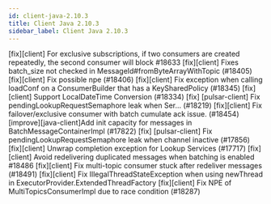 ```yaml
---
id: client-java-2.10.3
title: Client Java 2.10.3
sidebar_label: Client Java 2.10.3
---
```


[fix][client] For exclusive subscriptions, if two consumers are created repeatedly, the second consumer will block #18633
[fix][client] Fixes batch_size not checked in MessageId#fromByteArrayWithTopic (#18405)
[fix][client] Fix possible npe (#18406)
[fix][client] Fix exception when calling loadConf on a ConsumerBuilder that has a KeySharedPolicy (#18345)
[fix][client] Support LocalDateTime Conversion (#18334)
[fix] [pulsar-client] Fix pendingLookupRequestSemaphore leak when Ser… (#18219)
[fix][client] Fix failover/exclusive consumer with batch cumulate ack issue. (#18454)
[improve][java-client]Add init capacity for messages in BatchMessageContainerImpl (#17822)
[fix] [pulsar-client] Fix pendingLookupRequestSemaphore leak when channel inactive (#17856)
[fix][client] Unwrap completion exception for Lookup Services (#17717)
[fix][client] Avoid redelivering duplicated messages when batching is enabled #18486
[fix][client] Fix multi-topic consumer stuck after redeliver messages (#18491)
[fix][client] Fix IllegalThreadStateException when using newThread in ExecutorProvider.ExtendedThreadFactory
[fix][client] Fix NPE of MultiTopicsConsumerImpl due to race condition (#18287)